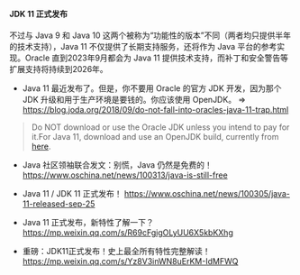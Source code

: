 #### JDK 11 正式发布

不过与 Java 9 和 Java 10 这两个被称为“功能性的版本”不同（两者均只提供半年的技术支持），Java 11 不仅提供了长期支持服务，还将作为 Java 平台的参考实现。Oracle 直到2023年9月都会为 Java 11 提供技术支持，而补丁和安全警告等扩展支持将持续到2026年。

* Java 11 最近发布了。但是，你不要用 Oracle 的官方 JDK 开发，因为那个 JDK 升级和用于生产环境是要钱的。你应该使用 OpenJDK。 => https://blog.joda.org/2018/09/do-not-fall-into-oracles-java-11-trap.html

> Do NOT download or use the Oracle JDK unless you intend to pay for it.For Java 11, download and use an OpenJDK build, currently from [here](https://jdk.java.net/11/).

* Java 社区领袖联合发文：别慌，Java 仍然是免费的！ https://www.oschina.net/news/100313/java-is-still-free

* Java 11 / JDK 11 正式发布！ https://www.oschina.net/news/100305/java-11-released-sep-25

* Java 11 正式发布，新特性了解一下？ https://mp.weixin.qq.com/s/R69cFgigOLyUU6X5kbKXhg

* 重磅：JDK11正式发布！史上最全所有特性完整解读！  https://mp.weixin.qq.com/s/Yz8V3inWN8uErKM-IdMFWQ
